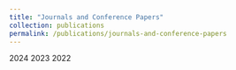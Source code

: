 ```yaml
---
title: "Journals and Conference Papers"
collection: publications
permalink: /publications/journals-and-conference-papers
---
```


2024
2023
2022 
